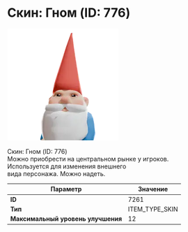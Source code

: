 # Скин: Гном (ID: 776)

![Item Image](../img/7261.webp?raw=true)

Скин: Гном (ID: 776)<br>Можно приобрести на центральном рынке у игроков.<br>Используется для изменения внешнего<br>вида персонажа. Можно надеть.


| Параметр | Значение |
|----------|----------|
| **ID** | 7261 |
| **Тип** | ITEM_TYPE_SKIN |
| **Максимальный уровень улучшения** | 12 |


